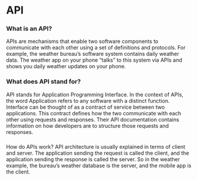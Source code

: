 # API

### What is an API?

APIs are mechanisms that enable two software components to communicate with each other using a set of definitions and protocols.
For example, the weather bureau’s software system contains daily weather data. 
The weather app on your phone “talks” to this system via APIs and shows you daily weather updates on your phone.

### What does API stand for?

API stands for Application Programming Interface. In the context of APIs, the word Application refers to any software with a distinct function. 
Interface can be thought of as a contract of service between two applications. This contract defines how the two communicate with each other using requests and responses.
Their API documentation contains information on how developers are to structure those requests and responses.

### 

How do APIs work?
API architecture is usually explained in terms of client and server. The application sending the request is called the client, and the application sending the response is called the server. 
So in the weather example, the bureau’s weather database is the server, and the mobile app is the client. 
